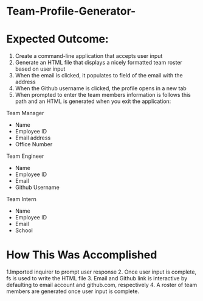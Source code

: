 # Team-Profile-Generator-

# Expected Outcome:

1. Create a command-line application that accepts user input
2. Generate an HTML file that displays a nicely formatted team roster based on user input
3. When the email is clicked, it populates to field of the email with the address
4. When the Github username is clicked, the profile opens in a new tab
5. When prompted to enter the team members information is follows this path and an HTML is generated when you exit the application:

Team Manager

- Name
- Employee ID
- Email address
- Office Number

Team Engineer

- Name
- Employee ID
- Email
- Github Username

Team Intern

- Name
- Employee ID
- Email
- School

# How This Was Accomplished

1.Imported inquirer to prompt user response 2. Once user input is complete, fs is used to write the HTML file 3. Email and Github link is interactive by defaulting to email account and github.com, respectively 4. A roster of team members are generated once user input is complete.
